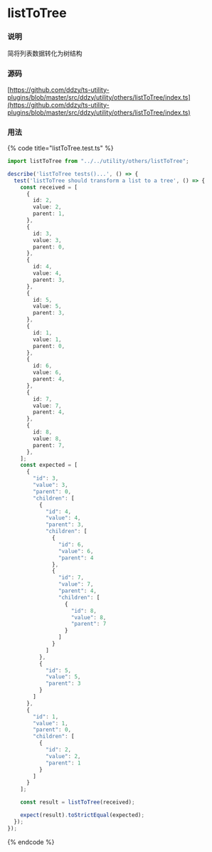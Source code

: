 # listToTree

### 说明

 简将列表数据转化为树结构

### 源码

[https://github.com/ddzy/ts-utility-plugins/blob/master/src/ddzy/utility/others/listToTree/index.ts](https://github.com/ddzy/ts-utility-plugins/blob/master/src/ddzy/utility/others/listToTree/index.ts)

### 用法

{% code title="listToTree.test.ts" %}
```typescript
import listToTree from "../../utility/others/listToTree";

describe('listToTree tests()...', () => {
  test('listToTree should transform a list to a tree', () => {
    const received = [
      {
        id: 2,
        value: 2,
        parent: 1,
      },
      {
        id: 3,
        value: 3,
        parent: 0,
      },
      {
        id: 4,
        value: 4,
        parent: 3,
      },
      {
        id: 5,
        value: 5,
        parent: 3,
      },
      {
        id: 1,
        value: 1,
        parent: 0,
      },
      {
        id: 6,
        value: 6,
        parent: 4,
      },
      {
        id: 7,
        value: 7,
        parent: 4,
      },
      {
        id: 8,
        value: 8,
        parent: 7,
      },
    ];
    const expected = [
      {
        "id": 3,
        "value": 3,
        "parent": 0,
        "children": [
          {
            "id": 4,
            "value": 4,
            "parent": 3,
            "children": [
              {
                "id": 6,
                "value": 6,
                "parent": 4
              },
              {
                "id": 7,
                "value": 7,
                "parent": 4,
                "children": [
                  {
                    "id": 8,
                    "value": 8,
                    "parent": 7
                  }
                ]
              }
            ]
          },
          {
            "id": 5,
            "value": 5,
            "parent": 3
          }
        ]
      },
      {
        "id": 1,
        "value": 1,
        "parent": 0,
        "children": [
          {
            "id": 2,
            "value": 2,
            "parent": 1
          }
        ]
      }
    ];

    const result = listToTree(received);

    expect(result).toStrictEqual(expected);
  });
});
```
{% endcode %}

